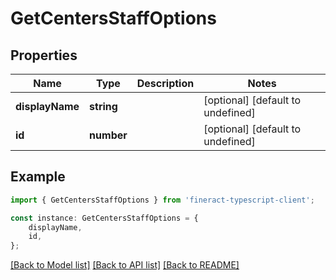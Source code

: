 # GetCentersStaffOptions


## Properties

Name | Type | Description | Notes
------------ | ------------- | ------------- | -------------
**displayName** | **string** |  | [optional] [default to undefined]
**id** | **number** |  | [optional] [default to undefined]

## Example

```typescript
import { GetCentersStaffOptions } from 'fineract-typescript-client';

const instance: GetCentersStaffOptions = {
    displayName,
    id,
};
```

[[Back to Model list]](../README.md#documentation-for-models) [[Back to API list]](../README.md#documentation-for-api-endpoints) [[Back to README]](../README.md)
